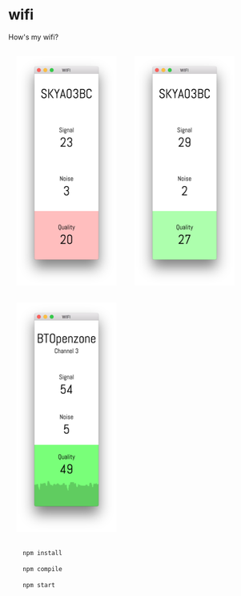 # wifi

How's my wifi?

<div>
    <img src="docs/wifi1.png" width=200 style="margin:1rem;" />
    <img src="docs/wifi2.png" width=200 style="margin:1rem;" />
    <img src="docs/wifi3.png" width=200 style="margin:1rem;" />
</div>

```
    npm install

    npm compile

    npm start
```